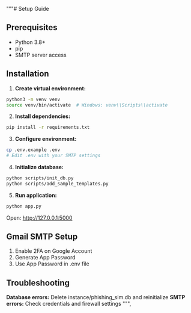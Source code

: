"""# Setup Guide

## Prerequisites
- Python 3.8+
- pip
- SMTP server access

## Installation

1. **Create virtual environment:**
```bash
python3 -m venv venv
source venv/bin/activate  # Windows: venv\\Scripts\\activate
```

2. **Install dependencies:**
```bash
pip install -r requirements.txt
```

3. **Configure environment:**
```bash
cp .env.example .env
# Edit .env with your SMTP settings
```

4. **Initialize database:**
```bash
python scripts/init_db.py
python scripts/add_sample_templates.py
```

5. **Run application:**
```bash
python app.py
```

Open: http://127.0.0.1:5000

## Gmail SMTP Setup

1. Enable 2FA on Google Account
2. Generate App Password
3. Use App Password in .env file

## Troubleshooting

**Database errors:** Delete instance/phishing_sim.db and reinitialize
**SMTP errors:** Check credentials and firewall settings
""",
